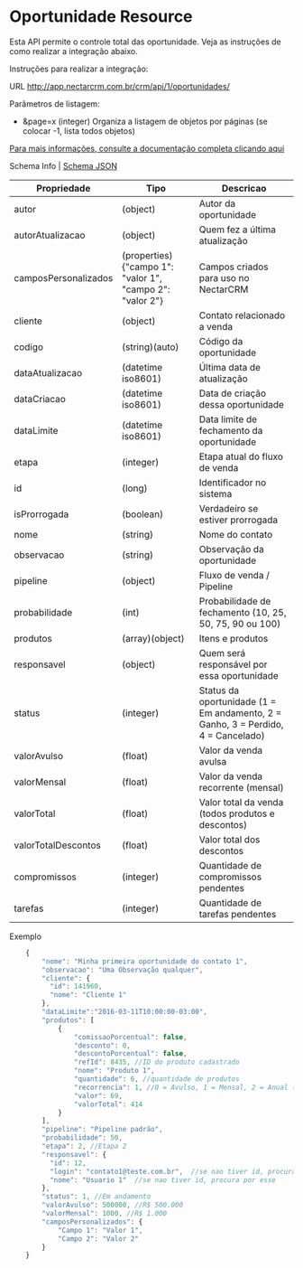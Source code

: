 # Oportunidade Resource

Esta API permite o controle total das oportunidade. Veja as instruções de como realizar a integração abaixo.

Instruções para realizar a integração:

URL
http://app.nectarcrm.com.br/crm/api/1/oportunidades/

Parâmetros de listagem:
* &page=x (integer) Organiza a listagem de objetos por páginas (se colocar -1, lista todos objetos)

[Para mais informações, consulte a documentação completa clicando aqui](http://docs.nectarcrm.apiary.io)

Schema Info | [Schema JSON](schema.json)

Propriedade | Tipo | Descricao
------------ | ------------- | -------------
autor | (object) | Autor da oportunidade
autorAtualizacao | (object) | Quem fez a última atualização
camposPersonalizados | (properties){"campo 1": "valor 1", "campo 2": "valor 2"} | Campos criados para uso no NectarCRM
cliente | (object) | Contato relacionado a venda
codigo | (string)(auto) | Código da oportunidade
dataAtualizacao | (datetime iso8601) | Última data de atualização
dataCriacao | (datetime iso8601) | Data de criação dessa oportunidade
dataLimite | (datetime iso8601) | Data limite de fechamento da oportunidade
etapa | (integer) | Etapa atual do fluxo de venda
id | (long) | Identificador no sistema
isProrrogada | (boolean) | Verdadeiro se estiver prorrogada
nome | (string) | Nome do contato
observacao | (string) | Observação da oportunidade
pipeline | (object) | Fluxo de venda / Pipeline
probabilidade | (int) | Probabilidade de fechamento (10, 25, 50, 75, 90 ou 100)
produtos | (array)(object) | Itens e produtos
responsavel | (object) | Quem será responsável por essa oportunidade
status | (integer) | Status da oportunidade (1 = Em andamento, 2 = Ganho, 3 = Perdido, 4 = Cancelado)
valorAvulso | (float) | Valor da venda avulsa
valorMensal | (float) | Valor da venda recorrente (mensal)
valorTotal | (float) | Valor total da venda (todos produtos e descontos)
valorTotalDescontos | (float) | Valor total dos descontos
compromissos | (integer) | Quantidade de compromissos pendentes
tarefas | (integer) | Quantidade de tarefas pendentes

Exemplo
```js
    {
        "nome": "Minha primeira oportunidade do contato 1",
        "observacao": "Uma Observação qualquer",
        "cliente": {
          "id": 141960,
          "nome": "Cliente 1"
        },
	    "dataLimite":"2016-03-11T10:00:00-03:00",
        "produtos": [
            {
                "comissaoPorcentual": false,
                "desconto": 0,
                "descontoPorcentual": false,
                "refId": 8435, //ID do produto cadastrado
                "nome": "Produto 1",
                "quantidade": 6, //quantidade de produtos
                "recorrencia": 1, //0 = Avulso, 1 = Mensal, 2 = Anual (mensal x 12)
                "valor": 69,
                "valorTotal": 414
            }
        ],
        "pipeline": "Pipeline padrão",
        "probabilidade": 50,
        "etapa": 2, //Etapa 2
        "responsavel": {
          "id": 12,
          "login": "contato1@teste.com.br",  //se nao tiver id, procura por esse
          "nome": "Usuario 1"  //se nao tiver id, procura por esse
        },
        "status": 1, //Em andamento
        "valorAvulso": 500000, //R$ 500.000
        "valorMensal": 1000, //R$ 1.000
        "camposPersonalizados": {
            "Campo 1": "Valor 1",
            "Campo 2": "Valor 2"
        }
    }
```